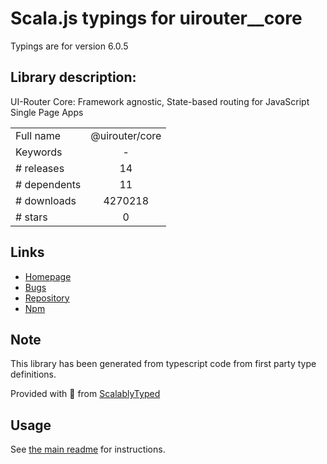 
# Scala.js typings for uirouter__core

Typings are for version 6.0.5

## Library description:
UI-Router Core: Framework agnostic, State-based routing for JavaScript Single Page Apps

|                    |                 |
| ------------------ | :-------------: |
| Full name          | @uirouter/core |
| Keywords           | - |
| # releases         | 14 |
| # dependents       | 11 |
| # downloads        | 4270218 |
| # stars            | 0 |

## Links
- [Homepage](https://ui-router.github.io)
- [Bugs](https://github.com/ui-router/core/issues)
- [Repository](https://github.com/ui-router/core)
- [Npm](https://www.npmjs.com/package/%40uirouter%2Fcore)
    


## Note
This library has been generated from typescript code from first party type definitions.

Provided with :purple_heart: from [ScalablyTyped](https://github.com/oyvindberg/ScalablyTyped)

## Usage
See [the main readme](../../readme.md) for instructions.



